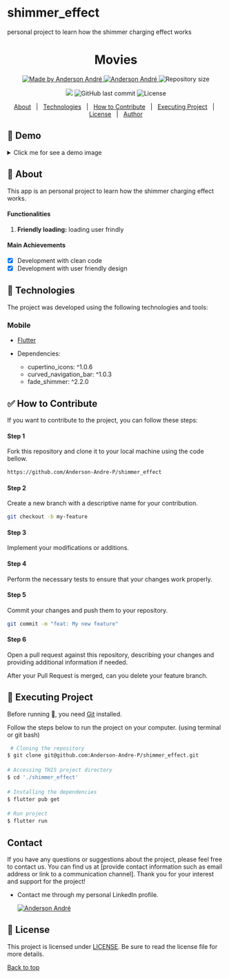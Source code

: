 # shimmer_effect

personal project to learn how the shimmer charging effect works

<!---
Titulo: Movies
Nome do repositório: shimmer_effect
Data do upload: 05.10.23
Cor do badge: 6615F5
-->

<h1 align="center">Movies</h1>

<p align="center">
  <a href="https://github.com/Anderson-Andre-P/shimmer_effect">
    <img alt="Made by Anderson André" src="https://img.shields.io/badge/-Github-6615F5?style=for-the-badge&logo=Github&logoColor=white&link=https://github.com/Anderson-Andre-P" />
  </a>
  <a href="https://www.linkedin.com/in/anderson-andre-pereira/">
      <img alt="Anderson André" src="https://img.shields.io/badge/-Anderson%20André-6615F5?style=for-the-badge&logo=Linkedin&logoColor=white" />
   </a>
  <img alt="Repository size" src="https://img.shields.io/github/repo-size/Anderson-Andre-P/shimmer-effect?style=for-the-badge&label=Repo%20Size:&labelColor=6615F5&color=6615F5">
  </p>

  <p align="center">
    <img src="https://img.shields.io/badge/Shimmer_Effect-05.10.23-6615F5?style=for-the-badge&labelColor=6615F5">
    <img alt="GitHub last commit" src="https://img.shields.io/github/last-commit/Anderson-Andre-P/shimmer-effect?style=for-the-badge&label=last%20commit:&labelColor=6615F5&color=6615F5">
    <img alt="License" src="https://img.shields.io/badge/license-MIT-6615F5?style=for-the-badge&labelColor=6615F5&color=6615F5">
</p>

<p align="center">
  <a href="#dart-about">About</a> &#xa0; | &#xa0; 
  <a href="#rocket-technologies">Technologies</a> &#xa0; | &#xa0;
  <a href="#white_check_mark-how-to-contribute">How to Contribute</a> &#xa0; | &#xa0;
  <a href="#checkered_flag-executing-project">Executing Project</a> &#xa0; | &#xa0;
  <a href="#memo-license">License</a> &#xa0; | &#xa0;
  <a href="https://github.com/Anderson-Andre-P" target="_blank">Author</a>
</p>

## :link: Demo

<details>

<summary>Click me for see a demo image</summary>
<div align="center" width="20px">

![Shimmer Effect](/shimmer_effect.gif) |

</div>

</details>

## :dart: About

This app is an personal project to learn how the shimmer charging effect works.

#### Functionalities

1. **Friendly loading:** loading user frindly

#### Main Achievements

- [x] Development with clean code
- [x] Development with user friendly design

## :rocket: Technologies

The project was developed using the following technologies and tools:

### Mobile

- [Flutter](https://flutter.dev/)

- Dependencies:

  - cupertino_icons: ^1.0.6
  - curved_navigation_bar: ^1.0.3
  - fade_shimmer: ^2.2.0

## :white_check_mark: How to Contribute

If you want to contribute to the project, you can follow these steps:

#### Step 1

Fork this repository and clone it to your local machine using the code bellow.

```bash
https://github.com/Anderson-Andre-P/shimmer_effect
```

#### Step 2

Create a new branch with a descriptive name for your contribution.

```bash
git checkout -b my-feature
```

#### Step 3

Implement your modifications or additions.

#### Step 4

Perform the necessary tests to ensure that your changes work properly.

#### Step 5

Commit your changes and push them to your repository.

```bash
git commit -m "feat: My new feature"
```

#### Step 6

Open a pull request against this repository, describing your changes and providing additional information if needed.

After your Pull Request is merged, can you delete your feature branch.

## :checkered_flag: Executing Project

Before running :checkered_flag:, you need [Git](https://git-scm.com) installed.

Follow the steps below to run the project on your computer. (using terminal or git bash)

```bash
 # Cloning the repository
$ git clone git@github.com:Anderson-Andre-P/shimmer_effect.git

# Accessing THIS project directory
$ cd './shimmer_effect'

# Installing the dependencies
$ flutter pub get

# Run project
$ flutter run
```

## Contact

If you have any questions or suggestions about the project, please feel free to contact us. You can find us at [provide contact information such as email address or link to a communication channel]. Thank you for your interest and support for the project!

- Contact me through my personal LinkedIn profile.

  <a href="https://www.linkedin.com/in/anderson-andre-pereira/">
  <img alt="Anderson André" src="https://img.shields.io/badge/-Anderson%20André-6615F5?style=for-the-badge&logo=Linkedin&logoColor=white" />
  </a>

<!-- &#xa0; -->

## :memo: License

This project is licensed under [LICENSE](LICENSE.md). Be sure to read the license file for more details.

<a href="#top">Back to top</a>
